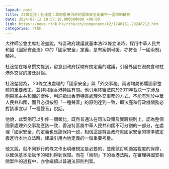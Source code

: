 ```yaml
---
layout: post
title: 23條立法｜杜淦堃：政府倡用內地的國家安全定義符一國兩制精神
date: 2024-02-12 10:57:18.000000000 +08:00
link: https://news.rthk.hk/rthk/ch/component/k2/1740151-20240212.htm
categories: rthk
---
```


大律師公會主席杜淦堃說，特區政府建議就基本法23條立法時，採用中華人民共和國《國家安全法》中的「國家安全」定義，是有案例可援，亦符合「一國兩制」精神。

杜淦堃在報章撰文提到，留意到政府採納有關定義的建議，引發外國在港商會和駐港外交官的廣泛討論。

杜淦堃認為， 23條立法處理的「國家安全」與「外交事務」兩者均屬影響國家整體的重要政策，並非只跟香港特區有關。他引用終審法院於2011年裁決一宗涉及剛果民主共和國的案件，判詞指出香港特區處理外交事務的方式，不能有別於中華人民共和國，而且必須按照「一種聲音」的原則達到一致，即法庭和行政機關務必對該事宜以「一種聲音」說話。

他說，此案例可以引伸一個類比，既然普通法在司法政策及實踐規則上，認為整個國家處理外交事務應該一致，香港特區屬中華人民共和國不可分割的一部分，在處理「國家安全」的定義也應該保持一致，相信這是特區政府就國家安全的標準或定義進行本地立法時，建議引用內地定義的一個重要考量。

他又說，就不同罪行的條文作出明確規定是必要的，並應該訂明適當程度的保障，以確保基本法賦予的權利得到保障。而在「兩制」下的香港法院，在審理與國安相關案件的過程中，亦會繼續以普通法原則判案。
